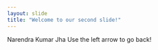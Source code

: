 ```yaml
---
layout: slide
title: "Welcome to our second slide!"
---
```

Narendra Kumar Jha
Use the left arrow to go back!

